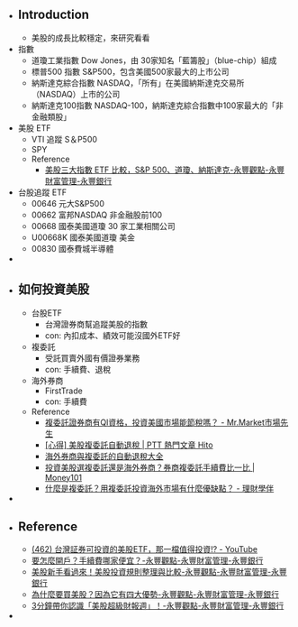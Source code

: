 - ## Introduction
	- 美股的成長比較穩定，來研究看看
- 指數
	- 道瓊工業指數 Dow Jones，由 30家知名「藍籌股」（blue-chip）組成
	- 標普500 指數 S&P500，包含美國500家最大的上市公司
	- 納斯達克綜合指數 NASDAQ，「所有」在美國納斯達克交易所（NASDAQ）上市的公司
	- 納斯達克100指數 NASDAQ-100，納斯達克綜合指數中100家最大的「非金融類股」
- 美股 ETF
	- VTI 追蹤 S＆P500
	- SPY
	- Reference
		- [美股三大指數 ETF 比較，S&P 500、道瓊、納斯達克-永豐觀點-永豐財富管理-永豐銀行](https://bank.sinopac.com/sinopacBT/webevents/FinancialManagement/blogs_detail_027.html)
- 台股追蹤 ETF
	- 00646 元大S&P500
	- 00662 富邦NASDAQ 非金融股前100
	- 00668 國泰美國道瓊 30 家工業相關公司
	- U00668K 國泰美國道瓊 美金
	- 00830 國泰費城半導體
-
- ## 如何投資美股
	- 台股ETF
		- 台灣證券商幫追蹤美股的指數
		- con: 內扣成本、績效可能沒國外ETF好
	- 複委託
		- 受託買賣外國有價證券業務
		- con: 手續費、退稅
	- 海外券商
		- FirstTrade
		- con: 手續費
	- Reference
		- [複委託證券商有QI資格，投資美國市場能節稅嗎？ - Mr.Market市場先生](https://rich01.com/qi-tax-saving/)
		- [[心得] 美股複委託自動退稅 | PTT 熱門文章 Hito](https://ptthito.com/foreign_inv/m-1490267205-a-a4e/)
		- [海外券商與複委託的自動退稅大全](https://vegnine.blogspot.com/2021/02/blog-post_9.html)
		- [投資美股選複委託還是海外券商？券商複委託手續費比一比 | Money101](https://www.money101.com.tw/blog/%E7%BE%8E%E8%82%A1-%E5%9C%8B%E5%85%A7%E8%A4%87%E5%A7%94%E8%A8%97vs%E6%B5%B7%E5%A4%96%E5%88%B8%E5%95%86%E6%AF%94%E8%BC%83)
		- [什麼是複委託？用複委託投資海外市場有什麼優缺點？ - 理財學伴](https://moneymate.space/%E8%A4%87%E5%A7%94%E8%A8%97/)
-
- ## Reference
	- [(462) 台灣証券可投資的美股ETF，那一檔值得投資!? - YouTube](https://www.youtube.com/watch?v=az1dDhOk-2o&ab_channel=Booker%E6%8A%95%E8%B3%87%E7%9F%A5%E8%AD%98)
	- [要怎麼開戶？手續費哪家便宜？-永豐觀點-永豐財富管理-永豐銀行](https://bank.sinopac.com/sinopacBT/webevents/FinancialManagement/blogs_detail_024.html)
	- [美股新手看過來！美股投資規則整理與比較-永豐觀點-永豐財富管理-永豐銀行](https://bank.sinopac.com/sinopacBT/webevents/FinancialManagement/blogs_detail_028.html)
	- [為什麼要買美股？因為它有四大優勢-永豐觀點-永豐財富管理-永豐銀行](https://bank.sinopac.com/sinopacBT/webevents/FinancialManagement/blogs_detail_025.html)
	- [3分鐘帶你認識「美股超級財報週」！-永豐觀點-永豐財富管理-永豐銀行](https://bank.sinopac.com/sinopacBT/webevents/FinancialManagement/blogs_detail_037.html)
-